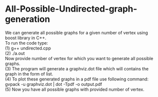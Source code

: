# All-Possible-Undirected-graph-generation
We can generate all possible graphs for a given number of vertex using boost library in C++.  <br />
To run the code type:<br />
(1) g++ undirected.cpp<br />
(2) ./a.out<br />
Now provide number of vertex for which you want to generate all possible graphs.<br />
(3) The program will generate a graphviz.dot file which will contains the graph in the form of list.<br />
(4) To plot these generated graphs in a pdf file use following command:<br />
    gvpack -u graphviz.dot | dot -Tpdf -o output.pdf<br />
(5) Now you have all possible graphs with provided number of vertex.
